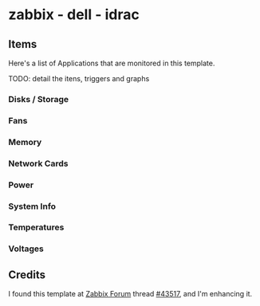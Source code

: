 # zabbix - dell - idrac

## Items

Here's a list of Applications that are monitored in this template.

TODO: detail the itens, triggers and graphs

### Disks / Storage

### Fans

### Memory

### Network Cards

### Power

### System Info

### Temperatures

### Voltages

## Credits

I found this template at [Zabbix Forum](https://www.zabbix.com/forum) thread [#43517](https://www.zabbix.com/forum/showthread.php?t=43517), and I'm enhancing it.